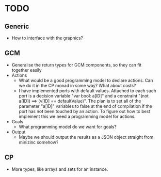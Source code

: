 # TODO

## Generic
* How to interface with the graphics?

## GCM
* Generalise the return types for GCM components,
  so they can fit together easily
* Actions
    * What would be a good programming model to
      declare actions. Can we do it in the CP
      monad in some way? What about costs?
    * I have implemented ports with default values.
      Attached to each such port is a decision variable
      "var bool: a[ID]" and a constraint "(not a[ID]) ==> (v[ID] == defaultValue)".
      The plan is to set all of the parameter "a[ID]" variables
      to false at the end of compilation if the port
      has not been touched by an action. To figure out how to
      best implement this we need a programming model for actions.
* Goals
    * What programming model do we want for goals?
* Output
    * Maybe we should output the results as a JSON
      object straight from minizinc somehow?

## CP
* More types, like arrays and sets for an instance.

